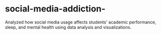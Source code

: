 # social-media-addiction-
Analyzed how social media usage affects students' academic performance, sleep, and mental health using data analysis and visualizations.
